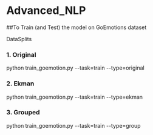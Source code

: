 # Advanced_NLP

##To Train (and Test) the model on GoEmotions dataset

DataSplits
### 1. Original
python train_goemotion.py --task=train --type=original 
### 2. Ekman
python train_goemotion.py --task=train --type=ekman 
### 3. Grouped
python train_goemotion.py --task=train --type=group

